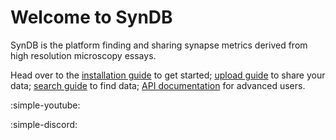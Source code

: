 # Welcome to SynDB

SynDB is the platform finding and sharing synapse metrics derived from high resolution microscopy essays.

Head over to the [installation guide](2-install.md) to get started; [upload guide](../dataset/2-upload.md) to share your data; [search guide](../dataset/1-search.md) to find data; [API documentation](https://api.syndb.org/docs) for advanced users.

:simple-youtube:

:simple-discord: 
